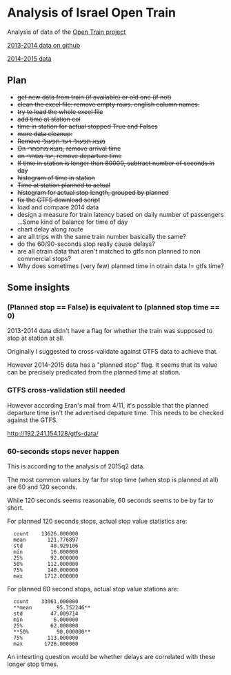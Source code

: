 # Analysis of Israel Open Train 

Analysis of data of the [Open Train project](http://otrain.org/) 

[2013-2014 data on github](https://github.com/hasadna/OpenTrainCommunity)

[2014-2015 data](http://otrain.org/files/xl/)

## Plan

* ~~get new data from train (if available) or old one (if not)~~
* ~~clean the excel file: remove empty rows. english column names.~~
* ~~try to load the whole excel file~~
* ~~add time at station col~~
* ~~time in station for actual stopped True and Falses~~
* ~~more data cleanup:~~
 * ~~Remove מוצא תפעולי ויעד תפעולי~~
 * ~~On מוצא מחסחרי, remove arrival time~~
 * ~~on יעד מסחרי, remove departure time~~
 * ~~If time in station is longer than 80000, subtract number of seconds in day~~
* ~~histogram of time in station~~
* ~~Time at station planned to actual~~
* ~~histogram for actual stop length, grouped by planned~~
* ~~fix the GTFS download script~~
* load and compare 2014 data
* design a measure for train latency based on daily number of passengers
...Some kind of balance for time of day
* chart delay along route
* are all trips with the same train number basically the same?
* do the 60/90-seconds stop really cause delays?
* are all otrain data that aren't matched to gtfs non planned to non commercial stops?
* Why does sometimes (very few) planned time in otrain data != gtfs time?



## Some insights 
### (Planned stop == False) is equivalent to (planned stop time == 0)
2013-2014 data didn't have a flag for whether the train was supposed to stop at station at all.

Originally I suggested to cross-validate against GTFS data to achieve that.

However 2014-2015 data has a "planned stop" flag. It seems that its value can be precisely predicated
from the planned time at station. 

### GTFS cross-validation still needed 
However according Eran's mail from 4/11, it's possible that the planned departure time isn't the advertised depature time. This needs to be checked against the GTFS.

http://192.241.154.128/gtfs-data/

### 60-seconds stops never happen
This is according to the analysis of 2015q2 data. 

The most common values by far for stop time (when stop is planned at all) are 60 and 120 seconds. 

While 120 seconds seems reasonable, 60 seconds seems to be by far to short.

For planned 120 seconds stops, actual stop value statistics are:
```
  count    13626.000000
  mean       121.776897
  std         48.929106
  min         16.000000
  25%         92.000000
  50%        112.000000
  75%        140.000000
  max       1712.000000
```

For planned 60 second stops, actual stop value stations are:
```
  count    33061.000000
  **mean        95.752246**
  std         47.009714
  min          6.000000
  25%         62.000000
  **50%         90.000000**
  75%        113.000000
  max       1726.000000
```

An intesrting question would be whether delays are correlated with these longer stop times.
